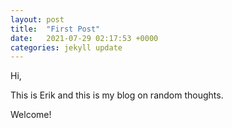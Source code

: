 ```yaml
---
layout: post
title:  "First Post"
date:   2021-07-29 02:17:53 +0000
categories: jekyll update
---
```


Hi,

This is Erik and this is my blog on random thoughts.

Welcome!